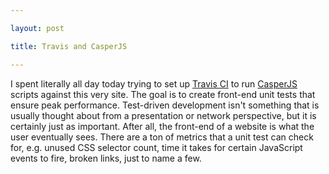 ```yaml
---

layout: post

title: Travis and CasperJS

---
```


I spent literally all day today trying to set up [Travis CI](http://travis-ci.org) to run [CasperJS](http://casperjs.org/) scripts against this very site. The goal is to create front-end unit tests that ensure peak performance. Test-driven development isn't something that is usually thought about from a presentation or network perspective, but it is certainly just as important. After all, the front-end of a website is what the user eventually sees. There are a ton of metrics that a unit test can check for, e.g. unused CSS selector count, time it takes for certain JavaScript events to fire, broken links, just to name a few.
